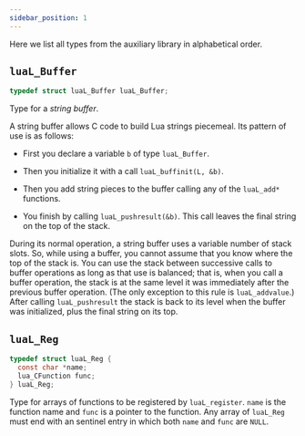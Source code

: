 ```yaml
---
sidebar_position: 1
---
```


Here we list all types from the auxiliary library
in alphabetical order.

## `luaL_Buffer`

```c
typedef struct luaL_Buffer luaL_Buffer;
```

Type for a _string buffer_.

A string buffer allows C code to build Lua strings piecemeal.
Its pattern of use is as follows:

- First you declare a variable `b` of type `luaL_Buffer`.

- Then you initialize it with a call `luaL_buffinit(L, &b)`.

- Then you add string pieces to the buffer calling any of
  the `luaL_add*` functions.

- You finish by calling `luaL_pushresult(&b)`.
  This call leaves the final string on the top of the stack.

During its normal operation,
a string buffer uses a variable number of stack slots.
So, while using a buffer, you cannot assume that you know where
the top of the stack is.
You can use the stack between successive calls to buffer operations
as long as that use is balanced;
that is,
when you call a buffer operation,
the stack is at the same level
it was immediately after the previous buffer operation.
(The only exception to this rule is `luaL_addvalue`.)
After calling `luaL_pushresult` the stack is back to its
level when the buffer was initialized,
plus the final string on its top.

## `luaL_Reg`

```c
typedef struct luaL_Reg {
  const char *name;
  lua_CFunction func;
} luaL_Reg;
```

Type for arrays of functions to be registered by
`luaL_register`.
`name` is the function name and `func` is a pointer to
the function.
Any array of `luaL_Reg` must end with an sentinel entry
in which both `name` and `func` are `NULL`.
